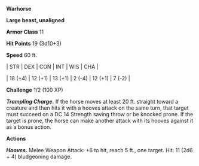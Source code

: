**Warhorse**

**Large beast, unaligned**

**Armor Class** 11

**Hit Points** 19 (3d10+3)

**Speed** 60 ft.

|   STR   |   DEX   |   CON   |   INT   |   WIS   |   CHA   |
  
| 18 (+4) | 12 (+1) | 13 (+1) | 2 (-4) | 12 (+1) | 7 (-2) |

**Challenge** 1/2 (100 XP)

***Trampling Charge.*** If the horse moves at least 20 ft. straight toward a creature and then hits it with a hooves attack on the same turn, that target must succeed on a DC 14 Strength saving throw or be knocked prone. If the target is prone, the horse can make another attack with its hooves against it as a bonus action.

**Actions**

***Hooves.*** Melee Weapon Attack: +6 to hit, reach 5 ft., one target. Hit: 11 (2d6 + 4) bludgeoning damage.

